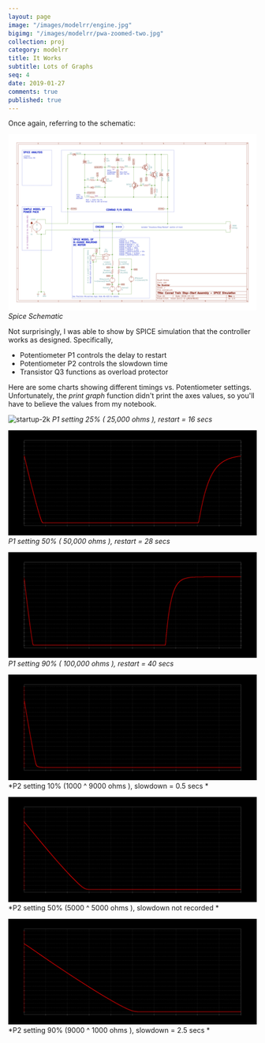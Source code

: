 ```yaml
---
layout: page
image: "/images/modelrr/engine.jpg"
bigimg: "/images/modelrr/pwa-zoomed-two.jpg"
collection: proj
category: modelrr
title: It Works
subtitle: Lots of Graphs
seq: 4
date: 2019-01-27
comments: true
published: true
---
```



Once again, referring to the schematic:

![spice-schematic](/images/modelrr/conrad-sch.png)
*Spice Schematic*

Not surprisingly, I was able to show by SPICE simulation that the controller 
works as designed.  Specifically,

* Potentiometer P1 controls the delay to restart
* Potentiometer P2 controls the slowdown time
* Transistor Q3 functions as overload protector


Here are some charts showing different timings vs. Potentiometer settings.
Unfortunately, the *print graph* function didn't print the axes values, so
you'll have to believe the values from my notebook.

![startup-2k](/images/modelrr/startup-25k.png)
*P1 setting 25% ( 25,000 ohms ), restart = 16 secs*

![startup-50k](/images/modelrr/startup-50k.png)
*P1 setting 50% ( 50,000 ohms ), restart = 28 secs*

![startup-100k](/images/modelrr/startup-100k.png)
*P1 setting 90% ( 100,000 ohms ), restart = 40 secs*


![slowdown-1k-9k](/images/modelrr/slowdown-1k-9k.png)
*P2 setting 10% (1000 ^ 9000 ohms ), slowdown = 0.5 secs *

![slowdown-5k-5k](/images/modelrr/slowdown-5k-5k.png)
*P2 setting 50% (5000 ^ 5000 ohms ), slowdown not recorded *

![slowdown-9k-1k](/images/modelrr/slowdown-9k-1k.png)
*P2 setting 90% (9000 ^ 1000 ohms ), slowdown = 2.5 secs *



